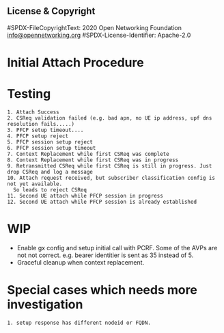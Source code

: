 License & Copyright
----

#SPDX-FileCopyrightText: 2020 Open Networking Foundation <info@opennetworking.org>
#SPDX-License-Identifier: Apache-2.0


# Initial Attach Procedure

# Testing

    1. Attach Success
    2. CSReq validation failed (e.g. bad apn, no UE ip address, upf dns resolution fails.....)
    3. PFCP setup timeout....
    4. PFCP setup reject
    5. PFCP session setup reject
    6. PFCP session setup timeout
    7. Context Replacement while first CSReq was complete
    8. Context Replacement while first CSReq was in progress
    9. Retransmitted CSReq while first CSReq is still in progress. Just drop CSReq and log a message
    10. Attach request received, but subscriber classification config is not yet available.
      So leads to reject CSReq
    11. Second UE attach while PFCP session in progress 
    12. Second UE attach while PFCP session is already established 
   
# WIP
- Enable gx config and setup initial call with PCRF. Some of the AVPs are not 
  not correct. e.g. bearer identitier is sent as 35 instead of 5.
- Graceful cleanup when context replacement. 

# Special cases which needs more investigation
    1. setup response has different nodeid or FQDN. 
